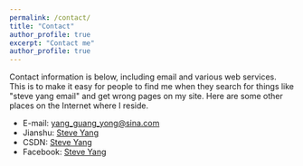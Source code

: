 ```yaml
---
permalink: /contact/
title: "Contact"
author_profile: true
excerpt: "Contact me"
author_profile: true
---
```


Contact information is below, including email and various web services.  This is to make it easy for people to find me when they search for things like "steve yang email" and get wrong pages on my site. Here are some other places on the Internet where I reside.

* E-mail: yang_guang_yong@sina.com
* Jianshu: [Steve Yang](https://www.jianshu.com/u/d0e4c4c3d3ae)
* CSDN: [Steve Yang](https://blog.csdn.net/Tendency_Yang?type=blog)
* Facebook: [Steve Yang](https://www.facebook.com/profile.php?id=100077338526836)
